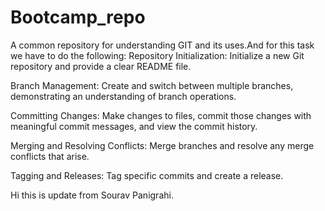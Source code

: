 # Bootcamp_repo
A common repository for understanding GIT and its uses.And for this task we have to do the following:
Repository Initialization: Initialize a new Git repository and provide a clear README file.

Branch Management: Create and switch between multiple branches, demonstrating an understanding of branch operations.

Committing Changes: Make changes to files, commit those changes with meaningful commit messages, and view the commit history.

Merging and Resolving Conflicts: Merge branches and resolve any merge conflicts that arise.

Tagging and Releases: Tag specific commits and create a release.


Hi this is update from Sourav Panigrahi.